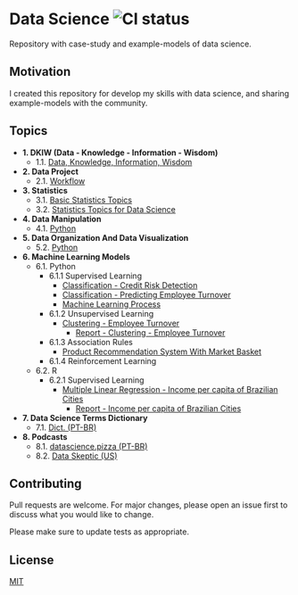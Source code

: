 # Data Science ![CI status](https://img.shields.io/badge/build-passing-brightgreen.svg)

Repository with case-study and example-models of data science.

## Motivation

I created this repository for develop my skills with data science, and sharing example-models with the community.

## Topics

<!-- toc -->
- **1. DKIW (Data - Knowledge - Information - Wisdom)**
	- 1.1. [Data, Knowledge, Information, Wisdom](https://github.com/daniellj/DataScience/blob/master/DataKnowledgeInformationWisdom/DataKnowledgeInformationWisdom.md)
- **2. Data Project**
	- 2.1. [Workflow](https://github.com/daniellj/DataScience/blob/master/DataProjectWorkflow/DataProjectWorkflow.md)
- **3. Statistics**
	- 3.1. [Basic Statistics Topics](https://github.com/daniellj/DataScience/blob/master/Statistics/BasicStatisticsTopics.md)
	- 3.2. [Statistics Topics for Data Science](https://github.com/daniellj/DataScience/blob/master/Statistics/StatisticsTopicsforDataScience.md)
- **4. Data Manipulation**
	- 4.1. [Python](https://github.com/daniellj/DataScience/tree/master/DataManipulation/Python)
- **5. Data Organization And Data Visualization**
	- 5.2. [Python](https://github.com/daniellj/DataScience/tree/master/DataOrganizationAndDataVisualization/Python)
- **6. Machine Learning Models**
	- 6.1. Python
		- 6.1.1 Supervised Learning
			- [Classification - Credit Risk Detection](https://github.com/daniellj/DataScience/blob/master/MachineLearning/Python/SupervisedLearning/Case-DeteccaoFraudeAvaliacaoCredito.ipynb)
			- [Classification - Predicting Employee Turnover](https://github.com/daniellj/DataScience/blob/master/MachineLearning/Python/SupervisedLearning/PredictingEmployeeTurnover.ipynb)
			- [Machine Learning Process](https://github.com/daniellj/DataScience/blob/master/MachineLearning/Python/SupervisedLearning/MachineLearningProcess.ipynb)
		- 6.1.2 Unsupervised Learning
			- [Clustering - Employee Turnover](https://github.com/daniellj/DataScience/blob/master/MachineLearning/Python/UnsupervisedLearning/ClusteringEmployeeTurnover.ipynb)
				- [Report - Clustering - Employee Turnover](https://github.com/daniellj/DataScience/blob/master/MachineLearning/Python/UnsupervisedLearning/Report-Clustering-EmployeeTurnover.pdf)
		- 6.1.3 Association Rules
			- [Product Recommendation System With Market Basket](https://github.com/daniellj/DataScience/blob/master/MachineLearning/Python/RecommendationSystem/ProductRecommendationSystemWithMarketBasket.ipynb)
		- 6.1.4 Reinforcement Learning
	- 6.2. R
		- 6.2.1 Supervised Learning
			- [Multiple Linear Regression - Income per capita of Brazilian Cities](https://github.com/daniellj/DataScience/blob/master/MachineLearning/R/SupervisedLearning/Estudo_RendaPerCaptaMunicipal-BR.R)
				- [Report - Income per capita of Brazilian Cities](https://github.com/daniellj/DataScience/blob/master/MachineLearning/R/SupervisedLearning/Estudo_RendaPerCaptaMunicipal-BR.pdf)
- **7. Data Science Terms Dictionary**
	- 7.1. [Dict. (PT-BR)](https://github.com/leportella/datascience-pizza/blob/master/dicionario.md)
- **8. Podcasts**
	- 8.1. [datascience.pizza (PT-BR)](http://podcast.datascience.pizza/)
	- 8.2. [Data Skeptic (US)](https://dataskeptic.com/podcast)

## Contributing
Pull requests are welcome. For major changes, please open an issue first to discuss what you would like to change.

Please make sure to update tests as appropriate.

## License
[MIT](https://choosealicense.com/licenses/mit/)
